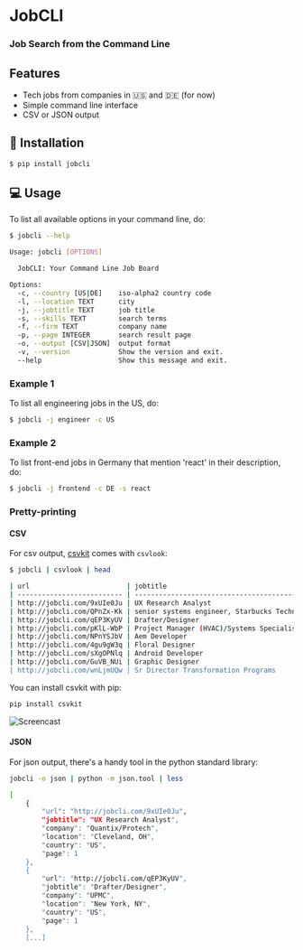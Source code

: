 # JobCLI
### Job Search from the Command Line

## Features
- Tech jobs from companies in :us: and :de: (for now)
- Simple command line interface
- CSV or JSON output

## :electric_plug: Installation
```bash
$ pip install jobcli
```

## :computer: Usage

To list all available options in your command line, do:
```bash
$ jobcli --help

Usage: jobcli [OPTIONS]

  JobCLI: Your Command Line Job Board

Options:
  -c, --country [US|DE]    iso-alpha2 country code
  -l, --location TEXT      city
  -j, --jobtitle TEXT      job title
  -s, --skills TEXT        search terms
  -f, --firm TEXT          company name
  -p, --page INTEGER       search result page
  -o, --output [CSV|JSON]  output format
  -v, --version            Show the version and exit.
  --help                   Show this message and exit.
```

### Example 1
To list all engineering jobs in the US, do:
```bash
$ jobcli -j engineer -c US
```

### Example 2
To list front-end jobs in Germany that mention 'react' in their description, do:
```bash
$ jobcli -j frontend -c DE -s react
```

### Pretty-printing
#### CSV
For csv output, [csvkit](https://csvkit.readthedocs.io/en/1.0.2/) comes with `csvlook`:
```bash
$ jobcli | csvlook | head

| url                        | jobtitle                                              | company              | location             | country | page |
| -------------------------- | ----------------------------------------------------- | -------------------- | -------------------- | ------- | ---- |
| http://jobcli.com/9xUIe0Ju | UX Research Analyst                                   | Quantix/Protech      | Cleveland, OH        | US      | True |
| http://jobcli.com/QPnZx-Kk | senior systems engineer, Starbucks Technology - Se... | Starbucks            | Seattle, WA          | US      | True |
| http://jobcli.com/qEP3KyUV | Drafter/Designer                                      | UPMC                 | New York, NY         | US      | True |
| http://jobcli.com/pKlL-WbP | Project Manager (HVAC)/Systems Specialist             | Johnson Controls     | Syosset, NY          | US      | True |
| http://jobcli.com/NPnYSJbV | Aem Developer                                         | TCS                  | Cleveland, OH        | US      | True |
| http://jobcli.com/4gu9gW3q | Floral Designer                                       | Daniels Foods Sentry | Walworth, WI         | US      | True |
| http://jobcli.com/sXgOPNlq | Android Developer                                     | BuzzHero             | San Francisco, CA    | US      | True |
| http://jobcli.com/GuVB_NUi | Graphic Designer                                      | Jillian's Circus     | Oceanside, NY        | US      | True |
| http://jobcli.com/wnLjmUQw | Sr Director Transformation Programs                   | CDK Global           |
```
You can install csvkit with pip:
```bash
pip install csvkit
```

![Screencast](https://s3.amazonaws.com/aws-website-jobclicom-iq2rf/assets/img/screencast.gif)


#### JSON
For json output, there's a handy tool in the python standard library:
```bash
jobcli -o json | python -m json.tool | less

[
    {
        "url": "http://jobcli.com/9xUIe0Ju",
        "jobtitle": "UX Research Analyst",
        "company": "Quantix/Protech",
        "location": "Cleveland, OH",
        "country": "US",
        "page": 1
    },
    {
        "url": "http://jobcli.com/qEP3KyUV",
        "jobtitle": "Drafter/Designer",
        "company": "UPMC",
        "location": "New York, NY",
        "country": "US",
        "page": 1
    },
    [...]
```

